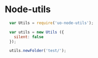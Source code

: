 # Node-utils

```js
  var Utils = require('uo-node-utils');

  var utils = new Utils ({
  	silent: false
  });

  utils.newFolder('test/');
```
